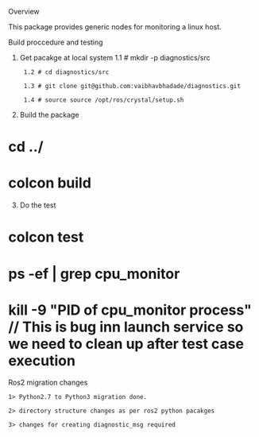 Overview

This package provides generic nodes for monitoring a linux host. 


Build proccedure and testing

1. Get pacakge at local system
        1.1 # mkdir -p diagnostics/src

        1.2 # cd diagnostics/src

        1.3 # git clone git@github.com:vaibhavbhadade/diagnostics.git

        1.4 # source source /opt/ros/crystal/setup.sh



2. Build the package
 # cd ../
 # colcon build

3. Do the test
 # colcon test
 # ps -ef | grep cpu_monitor
 # kill -9 "PID of cpu_monitor process"  // This is bug inn launch service so we need to clean up after test case execution


Ros2 migration changes

	1> Python2.7 to Python3 migration done.

	2> directory structure changes as per ros2 python pacakges

	3> changes for creating diagnostic_msg required
